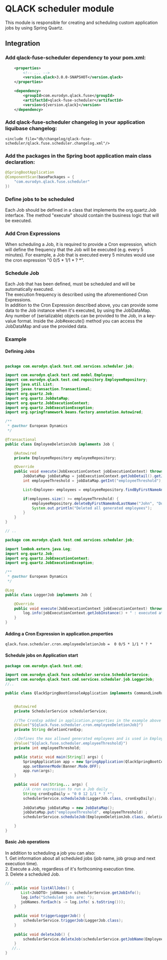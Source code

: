 # QLACK scheduler module

This module is responsible for creating and scheduling custom application jobs by using Spring Quartz.

## Integration

### Add qlack-fuse-scheduler dependency to your pom.xml:

```xml
    <properties>
        <!-- ... -->
        <version.qlack>3.0.0-SNAPSHOT</version.qlack>
    </properties>

    <dependency>
        <groupId>com.eurodyn.qlack.fuse</groupId>
        <artifactId>qlack-fuse-scheduler</artifactId>
        <version>${version.qlack}</version>
    </dependency>
```

### Add qlack-fuse-scheduler changelog in your application liquibase changelog:
```
<include file="db/changelog/qlack-fuse-scheduler/qlack.fuse.scheduler.changelog.xml"/>
```

### Add the packages in the Spring boot application main class declaration:

```java
@SpringBootApplication
@ComponentScan(basePackages = {
    "com.eurodyn.qlack.fuse.scheduler"
})
```

### Define jobs to be scheduled

Each Job should be defined in a class that implements the org.quartz.Job interface.  The method "execute" should contain the business logic that will be executed.

### Add Cron Expressions 

When scheduling a Job, it is required to provide a Cron expression, which will define the frequency that the Job will be executed (e.g. every 5 minutes). 
For example, a Job that is executed every 5 minutes would use the cron expression "0 0/5 * 1/1 * ? *".

### Schedule Job
Each Job that has been defined, must be scheduled and will be automatically executed.  
The execution frequency is described using the aforementioned Cron Expressions.  
In addition to the Cron Expression described above, you can provide some data to the Job instance when it's executed, by using the JobDataMap.  
Any number of (serializable) objects can be provided to the Job, in a key-value format. Inside the Job#execute() method you can access the JobDataMap and use the provided data.  

### Example 

#### Defining Jobs

```java

package com.eurodyn.qlack.test.cmd.services.scheduler.job;

import com.eurodyn.qlack.test.cmd.model.Employee;
import com.eurodyn.qlack.test.cmd.repository.EmployeeRepository;
import java.util.List;
import javax.transaction.Transactional;
import org.quartz.Job;
import org.quartz.JobDataMap;
import org.quartz.JobExecutionContext;
import org.quartz.JobExecutionException;
import org.springframework.beans.factory.annotation.Autowired;

/**
 * @author European Dynamics
 */

@Transactional
public class EmployeeDeletionJob implements Job {

    @Autowired
    private EmployeeRepository employeeRepository;

    @Override
    public void execute(JobExecutionContext jobExecutionContext) throws JobExecutionException {
        JobDataMap jobDataMap = jobExecutionContext.getJobDetail().getJobDataMap();
        int employeeThreshold = jobDataMap.getInt("employeeThreshold");

        List<Employee> employees = employeeRepository.findByFirstNameAndLastName("John", "Doe");

        if(employees.size() >= employeeThreshold) {
            employeeRepository.deleteByFirstNameAndLastName("John", "Doe");
            System.out.println("Deleted all generated employees");
        }
    }
}

// ..
```

```java
package com.eurodyn.qlack.test.cmd.services.scheduler.job;

import lombok.extern.java.Log;
import org.quartz.Job;
import org.quartz.JobExecutionContext;
import org.quartz.JobExecutionException;

/**
 * @author European Dynamics
 */

@Log
public class LoggerJob implements Job {

    @Override
    public void execute(JobExecutionContext jobExecutionContext) throws JobExecutionException {
        log.info(jobExecutionContext.getJobInstance() + " : executed at " + jobExecutionContext.getFireTime());
    }
}
```

#### Adding a Cron Expression in application.properties

```properties
qlack.fuse.scheduler.cron.employeeDeletionJob =  0 0/5 * 1/1 * ? *
```


#### Schedule jobs on Application start

```java
package com.eurodyn.qlack.test.cmd;

import com.eurodyn.qlack.fuse.scheduler.service.SchedulerService;
import com.eurodyn.qlack.test.cmd.services.scheduler.job.LoggerJob;
//..

public class QlackSpringBootConsoleApplication implements CommandLineRunner {


    @Autowired
    private SchedulerService schedulerService;
    
    //The CronExp added in application.properties in the example above
    @Value("${qlack.fuse.scheduler.cron.employeeDeletionJob}")
    private String deletionCronExp;

    //Defines the max allowed generated employees and is used in EmployeeDeletionJob.
    @Value("${qlack.fuse.scheduler.employeeThreshold}")
    private int employeeThreshold;

    public static void main(String[] args) {
        SpringApplication app = new SpringApplication(QlackSpringBootConsoleApplication.class);
        app.setBannerMode(Banner.Mode.OFF);
        app.run(args);
    }

    public void run(String... args) {
        //A cron expression to run a Job daily
        String cronExpDaily = "0 0 12 1/1 * ? *";
        schedulerService.scheduleJob(LoggerJob.class, cronExpDaily);
        
        JobDataMap jobDataMap = new JobDataMap();
        jobDataMap.put("employeeThreshold", employeeThreshold) ;
        schedulerService.scheduleJob(EmployeeDeletionJob.class, deletionCronExp, jobDataMap);

    }
}
```

#### Basic Job operations 

In addition to scheduling a job you can also:  
    1. Get information about all scheduled jobs (job name, job group and next execution time).  
    2. Execute a Job, regardless of it's forthcoming execution time.  
    3. Delete a scheduled Job.  

```java
//..
    public void listAllJobs() {
       List<JobDTO> jobNames = schedulerService.getJobInfo();
       log.info("Scheduled jobs are: ");
       jobNames.forEach(s -> log.info( s.toString()));
    }
    
    public void triggerLoggerJob() {
        schedulerService.triggerJob(LoggerJob.class);
    }
    
    public void deleteJob() {
        schedulerService.deleteJob(schedulerService.getJobName(EmployeeDeletionJob.class));
    }
   //..
}
```